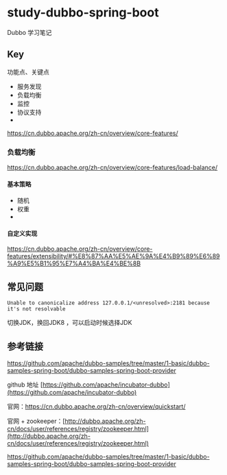 # study-dubbo-spring-boot #
Dubbo 学习笔记

## Key

功能点、关键点 

- 服务发现
- 负载均衡
- 监控
- 协议支持
- 

https://cn.dubbo.apache.org/zh-cn/overview/core-features/



### 负载均衡

https://cn.dubbo.apache.org/zh-cn/overview/core-features/load-balance/

#### 基本策略

- 随机
- 权重
- 

#### 自定义实现

https://cn.dubbo.apache.org/zh-cn/overview/core-features/extensibility/#%E8%87%AA%E5%AE%9A%E4%B9%89%E6%89%A9%E5%B1%95%E7%A4%BA%E4%BE%8B



## 常见问题 

```
Unable to canonicalize address 127.0.0.1/<unresolved>:2181 because it's not resolvable

```

切换JDK，换回JDK8 ，可以启动时候选择JDK 



## 参考链接 ##

https://github.com/apache/dubbo-samples/tree/master/1-basic/dubbo-samples-spring-boot/dubbo-samples-spring-boot-provider




github 地址 [https://github.com/apache/incubator-dubbo](https://github.com/apache/incubator-dubbo)

官网：https://cn.dubbo.apache.org/zh-cn/overview/quickstart/

官网 + zookeeper：[http://dubbo.apache.org/zh-cn/docs/user/references/registry/zookeeper.html](http://dubbo.apache.org/zh-cn/docs/user/references/registry/zookeeper.html)

https://github.com/apache/dubbo-samples/tree/master/1-basic/dubbo-samples-spring-boot/dubbo-samples-spring-boot-provider
